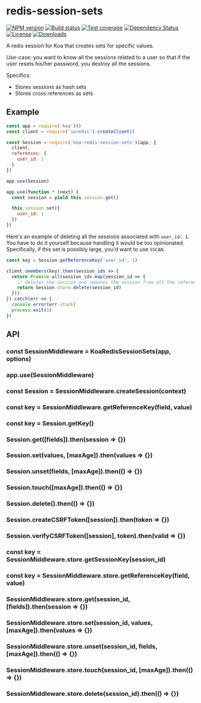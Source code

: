 
# redis-session-sets

[![NPM version][npm-image]][npm-url]
[![Build status][travis-image]][travis-url]
[![Test coverage][codecov-image]][codecov-url]
[![Dependency Status][david-image]][david-url]
[![License][license-image]][license-url]
[![Downloads][downloads-image]][downloads-url]

A redis session for Koa that creates sets for specific values.

Use-case: you want to know all the sessions related to a user so that if the user resets his/her password, you destroy all the sessions.

Specifics:

- Stores sessions as hash sets
- Stores cross references as sets

## Example

```js
const app = require('koa')()
const client = require('ioredis').createClient()

const Session = require('koa-redis-session-sets')(app, {
  client,
  references: {
    user_id: 1
  }
})

app.use(Session)

app.use(function * (next) {
  const session = yield this.session.get()

  this.session.set({
    user_id: 1
  })
})
```

Here's an example of deleting all the sessions associated with `user_id: 1`.
You have to do it yourself because handling it would be too opinionated.
Specifically, if this set is possibly large, you'd want to use `SSCAN`.

```js
const key = Session.getReferenceKey('user_id', 1)

client.smembers(key).then(session_ids => {
  return Promise.all(session_ids.map(session_id => {
    // deletes the session and removes the session from all the referenced sets
    return Session.store.delete(session_id)
  }))
}).catch(err => {
  console.error(err.stack)
  process.exit(1)
})
```

## API

### const SessionMiddleware = KoaRedisSessionSets(app, options)

### app.use(SessionMiddleware)

### const Session = SessionMiddleware.createSession(context)

### const key = SessionMiddleware.getReferenceKey(field, value)

### const key = Session.getKey()

### Session.get([fields]).then(session => {})

### Session.set(values, [maxAge]).then(values => {})

### Session.unset(fields, [maxAge]).then(() => {})

### Session.touch([maxAge]).then(() => {})

### Session.delete().then(() => {})

### Session.createCSRFToken([session]).then(token => {})

### Session.verifyCSRFToken([session], token).then(valid => {})

### const key = SessionMiddleware.store.getSessionKey(session_id)

### const key = SessionMiddleware.store.getReferenceKey(field, value)

### SessionMiddleware.store.get(session_id, [fields]).then(session => {})

### SessionMiddleware.store.set(session_id, values, [maxAge]).then(values => {})

### SessionMiddleware.store.unset(session_id, fields, [maxAge]).then(() => {})

### SessionMiddleware.store.touch(session_id, [maxAge]).then(() => {})

### SessionMiddleware.store.delete(session_id).then(() => {})

[npm-image]: https://img.shields.io/npm/v/koa-redis-session-sets.svg?style=flat-square
[npm-url]: https://npmjs.org/package/koa-redis-session-sets
[travis-image]: https://img.shields.io/travis/koajs/redis-session-sets/master.svg?style=flat-square
[travis-url]: https://travis-ci.org/koajs/redis-session-sets
[codecov-image]: https://img.shields.io/codecov/c/github/koajs/redis-session-sets/master.svg?style=flat-square
[codecov-url]: https://codecov.io/github/koajs/redis-session-sets
[david-image]: http://img.shields.io/david/koajs/redis-session-sets.svg?style=flat-square
[david-url]: https://david-dm.org/koajs/redis-session-sets
[license-image]: http://img.shields.io/npm/l/koa-redis-session-sets.svg?style=flat-square
[license-url]: LICENSE
[downloads-image]: http://img.shields.io/npm/dm/koa-redis-session-sets.svg?style=flat-square
[downloads-url]: https://npmjs.org/package/koa-redis-session-sets
